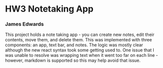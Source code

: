 # HW3 Notetaking App

### James Edwards

This project holds a note taking app - you can create new notes, edit their contents, move them, and delete them. This was implemented with three components: an app, text bar, and notes. The logic was mostly clear although the new react syntax took some getting used to. One issue that I was unable to resolve was wrapping text when it went too far on each line - however, markdown is supported so this may help avoid that issue.

